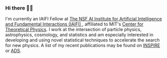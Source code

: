 ### Hi there 👋🏽

I'm currently an IAIFI Fellow at [The NSF AI Institute for Artificial Intelligence and Fundamental Interactions (IAIFI)
](https://iaifi.org/), affiliated to MIT's [Center for Theoretical Physics](https://physics.mit.edu/research/labs-centers/center-for-theoretical-physics/). I work at the intersection of particle physics, astrophysics, cosmology, and statistics and am especially interested in developing and using novel statistical techniques to accelerate the search for new physics. A list of my recent publications may be found on [INSPIRE](https://inspirehep.net/authors/1394493) or [ADS](https://ui.adsabs.harvard.edu/public-libraries/y66hOF7ySaKvYhjCkixRiA).
